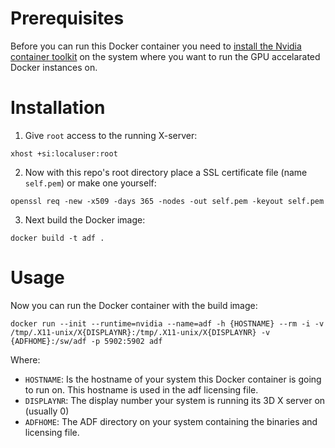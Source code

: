 # Prerequisites

Before you can run this Docker container you need to [install the Nvidia container toolkit](https://docs.nvidia.com/datacenter/cloud-native/container-toolkit/install-guide.html#installing-on-ubuntu-and-debian) on the system where you want to run the GPU accelarated Docker instances on.

# Installation

1. Give `root` access to the running X-server:

```
xhost +si:localuser:root
```

2. Now with this repo's root directory place a SSL certificate file (name `self.pem`) or make one yourself:

```
openssl req -new -x509 -days 365 -nodes -out self.pem -keyout self.pem
```

3. Next build the Docker image:

```
docker build -t adf .
```

# Usage

Now you can run the Docker container with the build image:

```
docker run --init --runtime=nvidia --name=adf -h {HOSTNAME} --rm -i -v /tmp/.X11-unix/X{DISPLAYNR}:/tmp/.X11-unix/X{DISPLAYNR} -v {ADFHOME}:/sw/adf -p 5902:5902 adf
```

Where:

- `HOSTNAME`: Is the hostname of your system this Docker container is going to run on. This hostname is used in the adf licensing file.
- `DISPLAYNR`: The display number your system is running its 3D X server on (usually 0)
- `ADFHOME`: The ADF directory on your system containing the binaries and licensing file. 